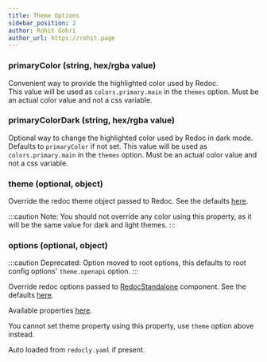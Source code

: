 ```yaml
---
title: Theme Options
sidebar_position: 2
author: Rohit Gohri
author_url: https://rohit.page
---
```


### primaryColor (string, hex/rgba value)

Convenient way to provide the highlighted color used by Redoc.  
This value will be used as `colors.primary.main` in the `themes` option. Must be an actual color value and not a css variable.

### primaryColorDark (string, hex/rgba value)

Optional way to change the highlighted color used by Redoc in dark mode. Defaults to `primaryColor` if not set.
This value will be used as `colors.primary.main` in the `themes` option. Must be an actual color value and not a css variable.

### theme (optional, object)

Override the redoc theme object passed to Redoc. See the defaults [here](https://github.com/Redocly/redoc#redoc-theme-object).

:::caution
Note: You should not override any color using this property, as it will be the same value for dark and light themes.
:::

### options (optional, object)

:::caution
Deprecated: Option moved to root options, this defaults to root config options' `theme.openapi` option.
:::

Override redoc options passed to [RedocStandalone](https://redoc.ly/docs/redoc/quickstart/react/) component. See the defaults [here](https://github.com/rohit-gohri/redocusaurus/blob/main/packages/docusaurus-theme-redoc/src/redocData.ts#L5-L12).

Available properties [here](https://redocly.com/docs/api-reference-docs/configuration/functionality/#featuresopenapi-schema).  

You cannot set theme property using this property, use `theme` option above instead.

Auto loaded from `redocly.yaml` if present.
